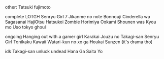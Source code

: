 other:
Tatsuki fujimoto



complete 
LOTGH
Senryu Girl
7 Jikanme no note
Bonnouji
Cinderella wa Sagasanai
HajiOtsu
Hatsukoi Zombie
Horimiya
Ookami Shounen was Kyou mo Uso 
tokyo ghoul

ongoing
Hanging out with a gamer girl
Karakai Jouzu no Takagi-san
Senryu Girl
Tonikaku Kawaii
Watari-kun no xx ga Houkai Sunzen (it's drama tho)

idk
Takagi-san
unluck undead
Hana Ga Saita Yo